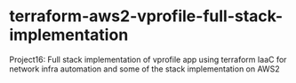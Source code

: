 # terraform-aws2-vprofile-full-stack-implementation
Project16: Full stack implementation of vprofile app using terraform IaaC for network infra automation and some of the stack implementation on AWS2

